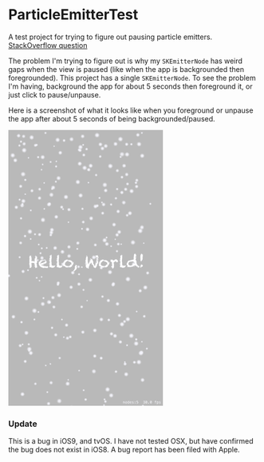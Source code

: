 # ParticleEmitterTest
A test project for trying to figure out pausing particle emitters. [StackOverflow question](http://stackoverflow.com/questions/33070766/skemitternode-gap-when-paused-unpaused)

The problem I'm trying to figure out is why my `SKEmitterNode` has weird gaps when the view is paused (like when the app is backgrounded then foregrounded). This project has a single `SKEmitterNode`. To see the problem I'm having, background the app for about 5 seconds then foreground it, or just click to pause/unpause.

Here is a screenshot of what it looks like when you foreground or unpause the app after about 5 seconds of being backgrounded/paused.

![emitter gif](https://raw.githubusercontent.com/vlaminck/ParticleEmitterTest/master/EmitterPause.gif)


### Update
This is a bug in iOS9, and tvOS. I have not tested OSX, but have confirmed the bug does not exist in iOS8. A bug report has been filed with Apple.
